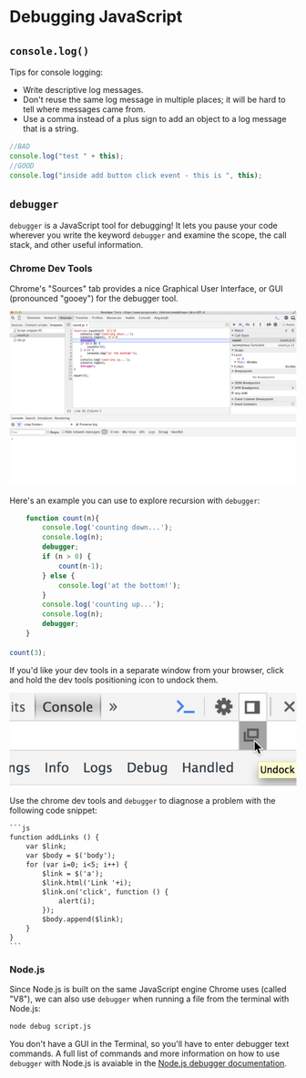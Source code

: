 # Debugging JavaScript

## `console.log()`

Tips for console logging:

* Write descriptive log messages.
* Don't reuse the same log message in multiple places; it will be hard to tell where messages came from.
* Use a comma instead of a plus sign to add an object to a log message that is a string.

```js
//BAD
console.log("test " + this);
//GOOD
console.log("inside add button click event - this is ", this);
```

## `debugger` 

`debugger` is a JavaScript tool for debugging! It lets you pause your code wherever you write the keyword `debugger` and examine the scope, the call stack, and other useful information.


### Chrome Dev Tools

Chrome's "Sources" tab provides a nice Graphical User Interface, or GUI (pronounced "gooey") for the debugger tool. 


![chrome dev tools sources tab](sources.png)

Here's an example you can use to explore recursion with `debugger`:

```js
	function count(n){
	    console.log('counting down...');
	    console.log(n);
	    debugger;
	    if (n > 0) {
	        count(n-1);
	    } else {
	        console.log('at the bottom!');
	    }
	    console.log('counting up...');
	    console.log(n);
	    debugger;
	}

count(3);
```

If you'd like your dev tools in a separate window from your browser, click and hold the dev tools positioning icon to undock them.  

![dev tools positioning](undock.png)



Use the chrome dev tools and `debugger` to diagnose a problem with the following code snippet:


	```js
	function addLinks () {
		var $link;
		var $body = $('body');
	    for (var i=0; i<5; i++) {
	        $link = $('a');
	        $link.html('Link '+i);
	        $link.on('click', function () {
	            alert(i);
	        });
	        $body.append($link);
	    }
	}
	```


### Node.js

Since Node.js is built on the same JavaScript engine Chrome uses (called "V8"), we can also use `debugger` when running a file from the terminal with Node.js:

```bash
node debug script.js
```

You don't have a GUI in the Terminal, so you'll have to enter debugger text commands. A full list of commands and more information on how to use `debugger` with Node.js is avaiable in the <a href="https://nodejs.org/api/debugger.html" target="_blank">Node.js debugger documentation</a>.

<!--## Conditional Breakpoints in Chrome Dev Tools-->

